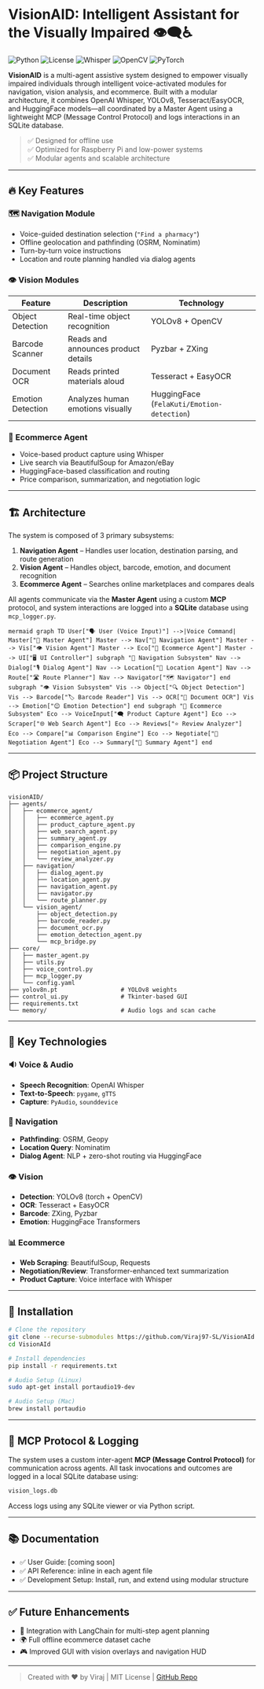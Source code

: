 # VisionAID: Intelligent Assistant for the Visually Impaired 👁️‍🗨️♿

![Python](https://img.shields.io/badge/python-3.8%2B-blue)
![License](https://img.shields.io/badge/license-MIT-green)
![Whisper](https://img.shields.io/badge/ASR-OpenAI_Whisper-yellow)
![OpenCV](https://img.shields.io/badge/vision-OpenCV-red)
![PyTorch](https://img.shields.io/badge/ML-PyTorch-orange)

**VisionAID** is a multi-agent assistive system designed to empower visually impaired individuals through intelligent voice-activated modules for navigation, vision analysis, and ecommerce. Built with a modular architecture, it combines OpenAI Whisper, YOLOv8, Tesseract/EasyOCR, and HuggingFace models—all coordinated by a Master Agent using a lightweight MCP (Message Control Protocol) and logs interactions in an SQLite database.

> ✅ Designed for offline use  
> ✅ Optimized for Raspberry Pi and low-power systems  
> ✅ Modular agents and scalable architecture

---

## 🔥 Key Features

### 🗺️ Navigation Module
- Voice-guided destination selection (`"Find a pharmacy"`)
- Offline geolocation and pathfinding (OSRM, Nominatim)
- Turn-by-turn voice instructions
- Location and route planning handled via dialog agents

### 👁️ Vision Modules
| Feature | Description | Technology |
|--------|-------------|------------|
| Object Detection | Real-time object recognition | YOLOv8 + OpenCV |
| Barcode Scanner | Reads and announces product details | Pyzbar + ZXing |
| Document OCR | Reads printed materials aloud | Tesseract + EasyOCR |
| Emotion Detection | Analyzes human emotions visually | HuggingFace (`FelaKuti/Emotion-detection`) |

### 🛒 Ecommerce Agent
- Voice-based product capture using Whisper
- Live search via BeautifulSoup for Amazon/eBay
- HuggingFace-based classification and routing
- Price comparison, summarization, and negotiation logic

---

## 🏗️ Architecture

The system is composed of 3 primary subsystems:  
1. **Navigation Agent** – Handles user location, destination parsing, and route generation  
2. **Vision Agent** – Handles object, barcode, emotion, and document recognition  
3. **Ecommerce Agent** – Searches online marketplaces and compares deals  

All agents communicate via the **Master Agent** using a custom **MCP** protocol, and system interactions are logged into a **SQLite** database using `mcp_logger.py`.

```mermaid graph TD User["🗣️ User (Voice Input)"] -->|Voice Command| Master["🤖 Master Agent"] Master --> Nav["🧭 Navigation Agent"] Master --> Vis["👁️ Vision Agent"] Master --> Eco["🛒 Ecommerce Agent"] Master --> UI["🖥️ UI Controller"] subgraph "🧭 Navigation Subsystem" Nav --> Dialog["🎙️ Dialog Agent"] Nav --> Location["📍 Location Agent"] Nav --> Route["🛣️ Route Planner"] Nav --> Navigator["🗺️ Navigator"] end subgraph "👁️ Vision Subsystem" Vis --> Object["🔍 Object Detection"] Vis --> Barcode["🏷️ Barcode Reader"] Vis --> OCR["📄 Document OCR"] Vis --> Emotion["😊 Emotion Detection"] end subgraph "🛒 Ecommerce Subsystem" Eco --> VoiceInput["🗨️ Product Capture Agent"] Eco --> Scraper["🌐 Web Search Agent"] Eco --> Reviews["⭐ Review Analyzer"] Eco --> Compare["📊 Comparison Engine"] Eco --> Negotiate["🤝 Negotiation Agent"] Eco --> Summary["🧾 Summary Agent"] end ```




---

## 📦 Project Structure

```text
visionAID/
├── agents/
│   ├── ecommerce_agent/
│   │   ├── ecommerce_agent.py
│   │   ├── product_capture_agent.py
│   │   ├── web_search_agent.py
│   │   ├── summary_agent.py
│   │   ├── comparison_engine.py
│   │   ├── negotiation_agent.py
│   │   └── review_analyzer.py
│   ├── navigation/
│   │   ├── dialog_agent.py
│   │   ├── location_agent.py
│   │   ├── navigation_agent.py
│   │   ├── navigator.py
│   │   └── route_planner.py
│   └── vision_agent/
│       ├── object_detection.py
│       ├── barcode_reader.py
│       ├── document_ocr.py
│       ├── emotion_detection_agent.py
│       └── mcp_bridge.py
├── core/
│   ├── master_agent.py
│   ├── utils.py
│   ├── voice_control.py
│   ├── mcp_logger.py
│   └── config.yaml
├── yolov8n.pt                  # YOLOv8 weights
├── control_ui.py               # Tkinter-based GUI
├── requirements.txt
└── memory/                     # Audio logs and scan cache
````

---

## 🧠 Key Technologies

### 🔉 Voice & Audio

* **Speech Recognition**: OpenAI Whisper
* **Text-to-Speech**: `pygame`, `gTTS`
* **Capture**: `PyAudio`, `sounddevice`

### 🧭 Navigation

* **Pathfinding**: OSRM, Geopy
* **Location Query**: Nominatim
* **Dialog Agent**: NLP + zero-shot routing via HuggingFace

### 👁️ Vision

* **Detection**: YOLOv8 (torch + OpenCV)
* **OCR**: Tesseract + EasyOCR
* **Barcode**: ZXing, Pyzbar
* **Emotion**: HuggingFace Transformers

### 📊 Ecommerce

* **Web Scraping**: BeautifulSoup, Requests
* **Negotiation/Review**: Transformer-enhanced text summarization
* **Product Capture**: Voice interface with Whisper

---

## 💾 Installation

```bash
# Clone the repository
git clone --recurse-submodules https://github.com/Viraj97-SL/VisionAId.git
cd VisionAId

# Install dependencies
pip install -r requirements.txt

# Audio Setup (Linux)
sudo apt-get install portaudio19-dev

# Audio Setup (Mac)
brew install portaudio
```

---

## 🧪 MCP Protocol & Logging

The system uses a custom inter-agent **MCP (Message Control Protocol)** for communication across agents. All task invocations and outcomes are logged in a local SQLite database using:

```bash
vision_logs.db
```

Access logs using any SQLite viewer or via Python script.

---

## 📚 Documentation

* ✅ User Guide: \[coming soon]
* ✅ API Reference: inline in each agent file
* ✅ Development Setup: Install, run, and extend using modular structure

---

## ✅ Future Enhancements

* 🧠 Integration with LangChain for multi-step agent planning
* 🌍 Full offline ecommerce dataset cache
* 🎮 Improved GUI with vision overlays and navigation HUD

---

> Created with ❤️ by Viraj | MIT License | [GitHub Repo](https://github.com/Viraj97-SL/VisionAId)


